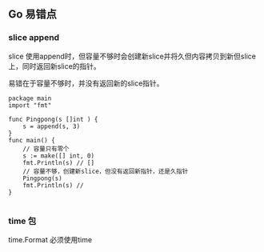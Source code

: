 ## Go 易错点

### slice append
slice 使用append时，但容量不够时会创建新slice并将久但内容拷贝到新但slice上，同时返回新slice的指针。

易错在于容量不够时，并没有返回新的slice指针。

```
package main
import "fmt"

func Pingpong(s []int ) {
    s = append(s, 3)
}
func main() {
    // 容量只有零个
    s := make([] int, 0)
    fmt.Println(s) // []
    // 容量不够，创建新slice，但没有返回新指针，还是久指针
    Pingpong(s)
    fmt.Println(s) // 
}


```

### time 包
time.Format 必须使用time